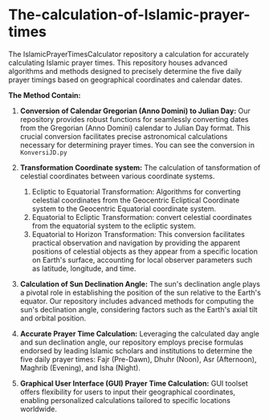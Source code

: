 # The-calculation-of-Islamic-prayer-times

The IslamicPrayerTimesCalculator repository a calculation for accurately calculating Islamic prayer times. This repository houses advanced algorithms and methods designed to precisely determine the five daily prayer timings based on geographical coordinates and calendar dates.

**The Method Contain:**

1. **Conversion of Calendar Gregorian (Anno Domini) to Julian Day:**
   Our repository provides robust functions for seamlessly converting dates from the Gregorian (Anno Domini) calendar to Julian Day format. This crucial conversion facilitates precise astronomical calculations necessary for determining prayer times. You can see the conversion in `KonversiJD.py`

2. **Transformation Coordinate system:**
   The calculation of tansformation of celestial coordinates between various coordinate systems.
   1. Ecliptic to Equatorial Transformation: Algorithms for converting celestial coordinates from the Geocentric Ecliptical Coordinate system to the Geocentric Equatorial coordinate system.
   2. Equatorial to Ecliptic Transformation: convert celestial coordinates from the equatorial system to the ecliptic system.
   3. Equatorial to Horizon Transformation: This conversion facilitates practical observation and navigation by providing the apparent positions of celestial objects as they appear from a specific location on Earth's surface, accounting for local observer parameters such as latitude, longitude, and time.

3. **Calculation of Sun Declination Angle:**
   The sun's declination angle plays a pivotal role in establishing the position of the sun relative to the Earth's equator. Our repository includes advanced methods for computing the sun's declination angle, considering factors such as the Earth's axial tilt and orbital position.

4. **Accurate Prayer Time Calculation:**
   Leveraging the calculated day angle and sun declination angle, our repository employs precise formulas endorsed by leading Islamic scholars and institutions to determine the five daily prayer times: Fajr (Pre-Dawn), Dhuhr (Noon), Asr (Afternoon), Maghrib (Evening), and Isha (Night).

5. **Graphical User Interface (GUI) Prayer Time Calculation:**
   GUI toolset offers flexibility for users to input their geographical coordinates, enabling personalized calculations tailored to specific locations worldwide.
